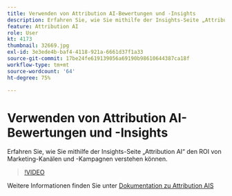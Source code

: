 ```yaml
---
title: Verwenden von Attribution AI-Bewertungen und -Insights
description: Erfahren Sie, wie Sie mithilfe der Insights-Seite „Attribution AI“ den ROI von Marketing-Kanälen und -Kampagnen verstehen können
feature: Attribution AI
role: User
kt: 4173
thumbnail: 32669.jpg
exl-id: 3e3ede4b-baf4-4118-921a-6661d37f1a33
source-git-commit: 17be24fe619139056a69190b98610644387ca18f
workflow-type: tm+mt
source-wordcount: '64'
ht-degree: 75%

---
```


# Verwenden von Attribution AI-Bewertungen und -Insights

Erfahren Sie, wie Sie mithilfe der Insights-Seite „Attribution AI“ den ROI von Marketing-Kanälen und -Kampagnen verstehen können.

>[!VIDEO](https://video.tv.adobe.com/v/32669?quality=12&learn=on)

Weitere Informationen finden Sie unter [Dokumentation zu Attribution AIS](https://experienceleague.adobe.com/docs/experience-platform/intelligent-services/attribution-ai/overview.html)

